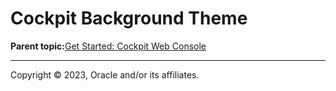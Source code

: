 # Cockpit Background Theme

**Parent topic:**[Get Started: Cockpit Web Console](../topics/cockpit-install.md)

---

Copyright © 2023, Oracle and/or its affiliates.

